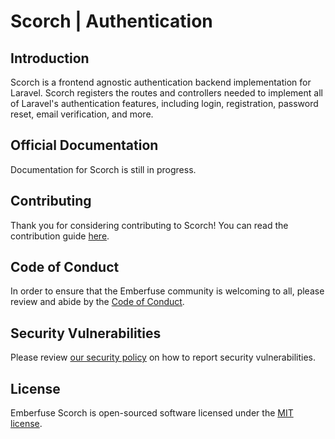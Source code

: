 # Scorch | Authentication

## Introduction

Scorch is a frontend agnostic authentication backend implementation for Laravel. Scorch registers the routes and controllers needed to implement all of Laravel's authentication features, including login, registration, password reset, email verification, and more.

## Official Documentation

Documentation for Scorch is still in progress.

## Contributing

Thank you for considering contributing to Scorch! You can read the contribution guide [here](.github/CONTRIBUTING.md).

## Code of Conduct

In order to ensure that the Emberfuse community is welcoming to all, please review and abide by the [Code of Conduct](.github/CODE_OF_CONDUCT.md).

## Security Vulnerabilities

Please review [our security policy](https://github.com/emberfuse/scorch/security/policy) on how to report security vulnerabilities.

## License

Emberfuse Scorch is open-sourced software licensed under the [MIT license](LICENSE.md).

